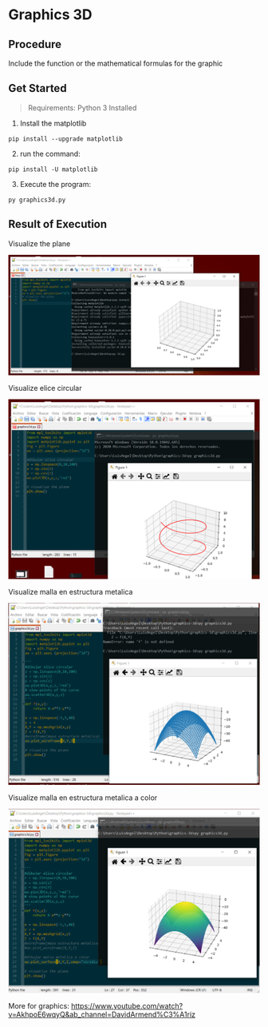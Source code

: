# Graphics  3D


## Procedure
Include the function or the mathematical formulas for the graphic

## Get Started
> Requirements: Python 3 Installed
1. Install the matplotlib
```
pip install --upgrade matplotlib
```
2. run the command:
```
pip install -U matplotlib
```
3. Execute the program:
```
py graphics3d.py
```

## Result of Execution

Visualize the plane

![result-visualizetheplane](docs/result-visualizetheplane.png)

Visualize elice circular

![result-visualizeelicercircular](docs/result-visualizeelicecircular.png)

Visualize malla en estructura metalica 

![result-wireframemallametalica.png](docs/result-wireframemallametalica.png)

Visualize malla en estructura metalica a color

![result-mallametalicaacolor](docs/result-mallametalicaacolor.png)


More for graphics: https://www.youtube.com/watch?v=AkhpoE6wqyQ&ab_channel=DavidArmend%C3%A1riz
